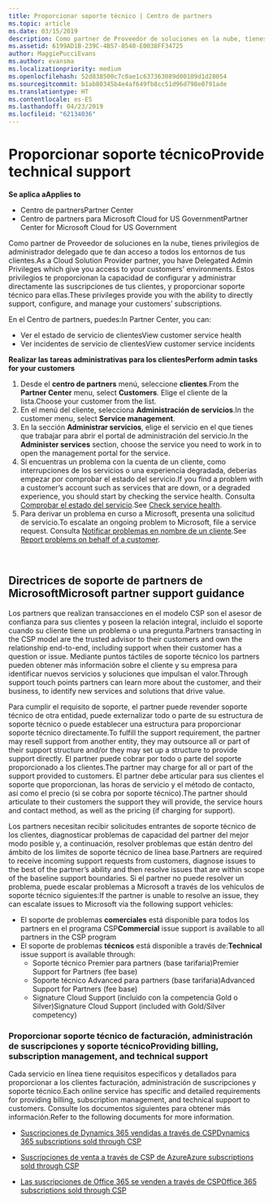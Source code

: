 ```yaml
---
title: Proporcionar soporte técnico | Centro de partners
ms.topic: article
ms.date: 03/15/2019
description: Como partner de Proveedor de soluciones en la nube, tienes privilegios de administrador delegado que te dan acceso a todos los entornos de tus clientes.
ms.assetid: 6199AD1B-239C-4B57-8540-E0038FF34725
author: MaggiePucciEvans
ms.author: evansma
ms.localizationpriority: medium
ms.openlocfilehash: 52d838500c7c0ae1c637363089d00109d1d28054
ms.sourcegitcommit: b1ab80345b4e4af649fb8cc51d96d798e0791ade
ms.translationtype: HT
ms.contentlocale: es-ES
ms.lasthandoff: 04/23/2019
ms.locfileid: "62134036"
---
```

# <a name="provide-technical-support"></a><span data-ttu-id="eb22d-103">Proporcionar soporte técnico</span><span class="sxs-lookup"><span data-stu-id="eb22d-103">Provide technical support</span></span>

<span data-ttu-id="eb22d-104">**Se aplica a**</span><span class="sxs-lookup"><span data-stu-id="eb22d-104">**Applies to**</span></span>

-  <span data-ttu-id="eb22d-105">Centro de partners</span><span class="sxs-lookup"><span data-stu-id="eb22d-105">Partner Center</span></span>
-  <span data-ttu-id="eb22d-106">Centro de partners para Microsoft Cloud for US Government</span><span class="sxs-lookup"><span data-stu-id="eb22d-106">Partner Center for Microsoft Cloud for US Government</span></span>


<span data-ttu-id="eb22d-107">Como partner de Proveedor de soluciones en la nube, tienes privilegios de administrador delegado que te dan acceso a todos los entornos de tus clientes.</span><span class="sxs-lookup"><span data-stu-id="eb22d-107">As a Cloud Solution Provider partner, you have Delegated Admin Privileges which give you access to your customers' environments.</span></span> <span data-ttu-id="eb22d-108">Estos privilegios te proporcionan la capacidad de configurar y administrar directamente las suscripciones de tus clientes, y proporcionar soporte técnico para ellas.</span><span class="sxs-lookup"><span data-stu-id="eb22d-108">These privileges provide you with the ability to directly support, configure, and manage your customers’ subscriptions.</span></span>

<span data-ttu-id="eb22d-109">En el Centro de partners, puedes:</span><span class="sxs-lookup"><span data-stu-id="eb22d-109">In Partner Center, you can:</span></span>

-   <span data-ttu-id="eb22d-110">Ver el estado de servicio de clientes</span><span class="sxs-lookup"><span data-stu-id="eb22d-110">View customer service health</span></span>
-   <span data-ttu-id="eb22d-111">Ver incidentes de servicio de clientes</span><span class="sxs-lookup"><span data-stu-id="eb22d-111">View customer service incidents</span></span>

<span data-ttu-id="eb22d-112">**Realizar las tareas administrativas para los clientes**</span><span class="sxs-lookup"><span data-stu-id="eb22d-112">**Perform admin tasks for your customers**</span></span>

1.  <span data-ttu-id="eb22d-113">Desde el **centro de partners** menú, seleccione **clientes**.</span><span class="sxs-lookup"><span data-stu-id="eb22d-113">From the **Partner Center** menu, select **Customers**.</span></span> <span data-ttu-id="eb22d-114">Elige el cliente de la lista.</span><span class="sxs-lookup"><span data-stu-id="eb22d-114">Choose your customer from the list.</span></span>
2.  <span data-ttu-id="eb22d-115">En el menú del cliente, selecciona **Administración de servicios**.</span><span class="sxs-lookup"><span data-stu-id="eb22d-115">In the customer menu, select **Service management**.</span></span>
3.  <span data-ttu-id="eb22d-116">En la sección **Administrar servicios**, elige el servicio en el que tienes que trabajar para abrir el portal de administración del servicio.</span><span class="sxs-lookup"><span data-stu-id="eb22d-116">In the **Administer services** section, choose the service you need to work in to open the management portal for the service.</span></span>
4.  <span data-ttu-id="eb22d-117">Si encuentras un problema con la cuenta de un cliente, como interrupciones de los servicios o una experiencia degradada, deberías empezar por comprobar el estado del servicio.</span><span class="sxs-lookup"><span data-stu-id="eb22d-117">If you find a problem with a customer’s account such as services that are down, or a degraded experience, you should start by checking the service health.</span></span> <span data-ttu-id="eb22d-118">Consulta [Comprobar el estado del servicio](check-service-health.md).</span><span class="sxs-lookup"><span data-stu-id="eb22d-118">See [Check service health](check-service-health.md).</span></span>
5.  <span data-ttu-id="eb22d-119">Para derivar un problema en curso a Microsoft, presenta una solicitud de servicio.</span><span class="sxs-lookup"><span data-stu-id="eb22d-119">To escalate an ongoing problem to Microsoft, file a service request.</span></span> <span data-ttu-id="eb22d-120">Consulta [Notificar problemas en nombre de un cliente](report-problems-on-behalf-of-a-customer.md).</span><span class="sxs-lookup"><span data-stu-id="eb22d-120">See [Report problems on behalf of a customer](report-problems-on-behalf-of-a-customer.md).</span></span>

 
## <a name="microsoft-partner-support-guidance"></a><span data-ttu-id="eb22d-121">Directrices de soporte de partners de Microsoft</span><span class="sxs-lookup"><span data-stu-id="eb22d-121">Microsoft partner support guidance</span></span>

<span data-ttu-id="eb22d-122">Los partners que realizan transacciones en el modelo CSP son el asesor de confianza para sus clientes y poseen la relación integral, incluido el soporte cuando su cliente tiene un problema o una pregunta.</span><span class="sxs-lookup"><span data-stu-id="eb22d-122">Partners transacting in the CSP model are the trusted advisor to their customers and own the relationship end-to-end, including support when their customer has a question or issue.</span></span> <span data-ttu-id="eb22d-123">Mediante puntos táctiles de soporte técnico los partners pueden obtener más información sobre el cliente y su empresa para identificar nuevos servicios y soluciones que impulsan el valor.</span><span class="sxs-lookup"><span data-stu-id="eb22d-123">Through support touch points partners can learn more about the customer, and their business, to identify new services and solutions that drive value.</span></span>

<span data-ttu-id="eb22d-124">Para cumplir el requisito de soporte, el partner puede revender soporte técnico de otra entidad, puede externalizar todo o parte de su estructura de soporte técnico o puede establecer una estructura para proporcionar soporte técnico directamente.</span><span class="sxs-lookup"><span data-stu-id="eb22d-124">To fulfill the support requirement, the partner may resell support from another entity, they may outsource all or part of their support structure and/or they may set up a structure to provide support directly.</span></span>  <span data-ttu-id="eb22d-125">El partner puede cobrar por todo o parte del soporte proporcionado a los clientes.</span><span class="sxs-lookup"><span data-stu-id="eb22d-125">The partner may charge for all or part of the support provided to customers.</span></span> <span data-ttu-id="eb22d-126">El partner debe articular para sus clientes el soporte que proporcionan, las horas de servicio y el método de contacto, así como el precio (si se cobra por soporte técnico).</span><span class="sxs-lookup"><span data-stu-id="eb22d-126">The partner should articulate to their customers the support they will provide, the service hours and contact method, as well as the pricing (if charging for support).</span></span> 

<span data-ttu-id="eb22d-127">Los partners necesitan recibir solicitudes entrantes de soporte técnico de los clientes, diagnosticar problemas de capacidad del partner del mejor modo posible y, a continuación, resolver problemas que están dentro del ámbito de los límites de soporte técnico de línea base.</span><span class="sxs-lookup"><span data-stu-id="eb22d-127">Partners are required to receive incoming support requests from customers, diagnose issues to the best of the partner’s ability and then resolve issues that are within scope of the baseline support boundaries.</span></span> <span data-ttu-id="eb22d-128">Si el partner no puede resolver un problema, puede escalar problemas a Microsoft a través de los vehículos de soporte técnico siguientes:</span><span class="sxs-lookup"><span data-stu-id="eb22d-128">If the partner is unable to resolve an issue, they can escalate issues to Microsoft via the following support vehicles:</span></span>

- <span data-ttu-id="eb22d-129">El soporte de problemas **comerciales** está disponible para todos los partners en el programa CSP</span><span class="sxs-lookup"><span data-stu-id="eb22d-129">**Commercial** issue support is available to all partners in the CSP program</span></span>
-   <span data-ttu-id="eb22d-130">El soporte de problemas **técnicos** está disponible a través de:</span><span class="sxs-lookup"><span data-stu-id="eb22d-130">**Technical** issue support is available through:</span></span>
    -   <span data-ttu-id="eb22d-131">Soporte técnico Premier para partners (base tarifaria)</span><span class="sxs-lookup"><span data-stu-id="eb22d-131">Premier Support for Partners (fee base)</span></span>
    -   <span data-ttu-id="eb22d-132">Soporte técnico Advanced para partners (base tarifaria)</span><span class="sxs-lookup"><span data-stu-id="eb22d-132">Advanced Support for Partners (fee base)</span></span>
    -   <span data-ttu-id="eb22d-133">Signature Cloud Support (incluido con la competencia Gold o Silver)</span><span class="sxs-lookup"><span data-stu-id="eb22d-133">Signature Cloud Support (included with Gold/Silver competency)</span></span>

### <a name="providing-billing-subscription-management-and-technical-support"></a><span data-ttu-id="eb22d-134">Proporcionar soporte técnico de facturación, administración de suscripciones y soporte técnico</span><span class="sxs-lookup"><span data-stu-id="eb22d-134">Providing billing, subscription management, and technical support</span></span> 

<span data-ttu-id="eb22d-135">Cada servicio en línea tiene requisitos específicos y detallados para proporcionar a los clientes facturación, administración de suscripciones y soporte técnico.</span><span class="sxs-lookup"><span data-stu-id="eb22d-135">Each online service has specific and detailed requirements for providing billing, subscription management, and technical support to customers.</span></span> <span data-ttu-id="eb22d-136">Consulte los documentos siguientes para obtener más información.</span><span class="sxs-lookup"><span data-stu-id="eb22d-136">Refer to the following documents for more information.</span></span>

-   [<span data-ttu-id="eb22d-137">Suscripciones de Dynamics 365 vendidas a través de CSP</span><span class="sxs-lookup"><span data-stu-id="eb22d-137">Dynamics 365 subscriptions sold through CSP</span></span>](https://www.microsoftpartnercommunity.com/t5/CSP/Microsoft-Partner-Support-Guidance/m-p/5262#M30)

-   [<span data-ttu-id="eb22d-138">Suscripciones de venta a través de CSP de Azure</span><span class="sxs-lookup"><span data-stu-id="eb22d-138">Azure subscriptions sold through CSP</span></span>](https://www.microsoftpartnercommunity.com/t5/CSP/Microsoft-Partner-Support-Guidance/m-p/5263#M31)

-   [<span data-ttu-id="eb22d-139">Las suscripciones de Office 365 se venden a través de CSP</span><span class="sxs-lookup"><span data-stu-id="eb22d-139">Office 365 subscriptions sold through CSP</span></span>](https://www.microsoftpartnercommunity.com/t5/CSP/Microsoft-Partner-Support-Guidance/m-p/5264#M32)
 




